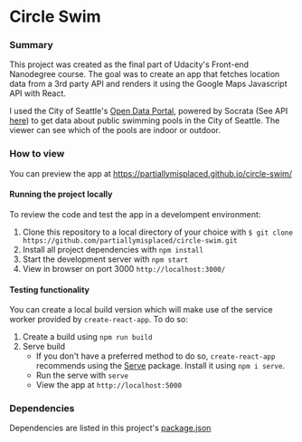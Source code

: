 # Circle Swim

### Summary

This project was created as the final part of Udacity's Front-end Nanodegree course. The goal was to create an app that fetches location data from a 3rd party API and renders it using the Google Maps Javascript API with React.

I used the City of Seattle's [Open Data Portal](https://data.seattle.gov/), powered by Socrata (See API [here](https://dev.socrata.com/foundry/data.seattle.gov/ppq2-qxkx)) to get data about public swimming pools in the City of Seattle. The viewer can see which of the pools are indoor or outdoor.

### How to view

You can preview the app at https://partiallymisplaced.github.io/circle-swim/

#### Running the project locally
To review the code and test the app in a develompent environment:

1. Clone this repository to a local directory of your choice with `$ git clone https://github.com/partiallymisplaced/circle-swim.git`
2. Install all project dependencies with `npm install` 
3. Start the development server with `npm start`
4. View in browser on port 3000 `http://localhost:3000/`

#### Testing functionality
You can create a local build version which will make use of the service worker provided by `create-react-app`. To do so:

1. Create a build using `npm run build`
2. Serve build 
    * If you don't have a preferred method to do so, `create-react-app` recommends using the [Serve](https://www.npmjs.com/package/serve) package. Install it using `npm i serve`. 
    * Run the serve with `serve` 
    * View the app at `http://localhost:5000` 

### Dependencies

Dependencies are listed in this project's [package.json](https://github.com/partiallymisplaced/my-reads/blob/master/package.json)